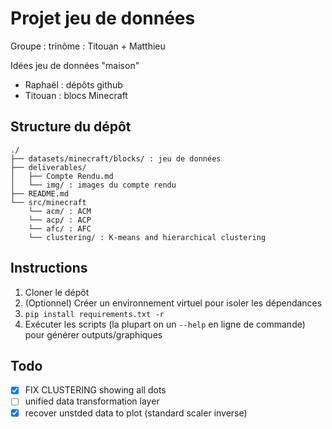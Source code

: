 # Projet jeu de données

Groupe : trinôme : Titouan + Matthieu

Idées jeu de données "maison"

- Raphaël : dépôts github
- Titouan : blocs Minecraft

## Structure du dépôt

```text
./
├── datasets/minecraft/blocks/ : jeu de données
├── deliverables/
│   ├── Compte Rendu.md
│   └── img/ : images du compte rendu
├── README.md
└── src/minecraft
    └── acm/ : ACM
    └── acp/ : ACP
    └── afc/ : AFC
    └── clustering/ : K-means and hierarchical clustering
```

## Instructions

1. Cloner le dépôt
2. (Optionnel) Créer un environnement virtuel pour isoler les dépendances
3. `pip install requirements.txt -r`
4. Exécuter les scripts (la plupart on un `--help` en ligne de commande) pour générer outputs/graphiques

## Todo

- [x] FIX CLUSTERING showing all dots
- [ ] unified data transformation layer
- [x] recover unstded data to plot (standard scaler inverse)
